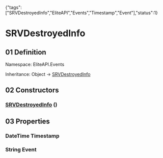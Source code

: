 {"tags":["SRVDestroyedInfo","EliteAPI","Events","Timestamp","Event"],"status":1}

# SRVDestroyedInfo

## 01 Definition

Namespace: <span class='code'>EliteAPI.Events</span>

Inheritance: <span class='code'>Object</span> → <span class='code'>[SRVDestroyedInfo](../../EliteAPI/Events/SRVDestroyedInfo.html)</span>

## 02 Constructors

### <span class='code'>[SRVDestroyedInfo](../../EliteAPI/Events/SRVDestroyedInfo.html)</span> ()

## 03 Properties

### <span class='code'>DateTime</span> Timestamp

### <span class='code'>String</span> Event

